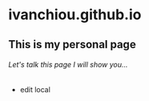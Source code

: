 # ivanchiou.github.io
## This is my personal page
###### Let's talk this page I will show you...
- edit local
